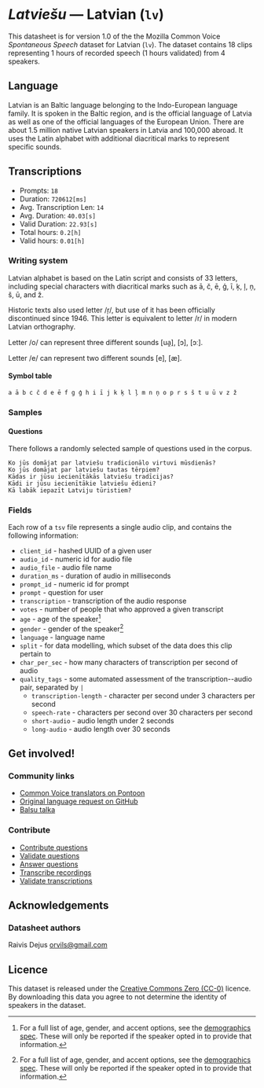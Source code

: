 # *Latviešu* &mdash; Latvian (`lv`)
This datasheet is for version 1.0 of the the Mozilla Common Voice *Spontaneous Speech* dataset 
for Latvian (`lv`). The dataset contains 18 clips representing 1 hours of recorded
speech (1 hours validated) from 4 speakers.

## Language
Latvian is an Baltic language belonging to the Indo-European language family. It is spoken in the Baltic region,
and is the official language of Latvia as well as one of the official languages of the European Union.
There are about 1.5 million native Latvian speakers in Latvia and 100,000 abroad. 
It uses the Latin alphabet with additional diacritical marks to represent specific sounds.
<!-- {{LANGUAGE_DESCRIPTION}} -->
<!-- Provide a brief (1-2 paragraph) description of your language -->

<!--[Not provided]
## Demographic information
The dataset includes the following distribution of age and gender.
[Not provided]-->
<!-- You can get a lot of the information in this section from https://analyzer.cv-toolbox.web.tr/browse -->

<!--[Not provided]
### Gender
Self-declared gender information, frequency refers to the number of clips annotated with this gender.
[Not provided]-->
<!-- {{GENDER_TABLE}} -->
<!-- @ AUTOMATICALLY GENERATED @ -->
<!-- | Gender | Frequency |
|--------|-----------|
| male, masculine | ? |
| undeclared | ? |
| female, feminine | ? | -->

<!--[Not provided]
### Age
Self-declared age information, frequency refers to the number of clips annotated with this age band.
[Not provided]-->
<!-- {{AGE_TABLE}} -->
<!-- @ AUTOMATICALLY GENERATED @ -->
<!-- | Age band | Frequency |
|----------|-----------|
| teens | ? |
| twenties | ? |
| thirties | ? |
| fourties | ? |
| fifties | ? |
   ...if other age ranges are present in your data, add rows... -->

<!--[Not provided]
## Data splits for modelling
[Not provided]-->
<!-- @ AUTOMATICALLY GENERATED @ -->

## Transcriptions
* Prompts: `18`
* Duration: `720612[ms]`
* Avg. Transcription Len: `14`
* Avg. Duration: `40.03[s]`
* Valid Duration: `22.93[s]`
* Total hours: `0.2[h]`
* Valid hours: `0.01[h]`
<!-- {{TRANSCRIPTIONS_DESCRIPTION}} -->
<!-- A description of the transcription system used -->

### Writing system
Latvian alphabet is based on the Latin script and consists of 33 letters, including special characters with
diacritical marks such as ā, č, ē, ģ, ī, ķ, ļ, ņ, š, ū, and ž.

Historic texts also used letter /ŗ/, but use of it has been officially discontinued since 1946. 
This letter is equivalent to letter /r/ in modern Latvian orthography.

Letter /o/ can represent three different sounds [ua̯], [ɔ], [ɔː].

Letter /e/ can represent two different sounds [e], [æ].
<!-- {{WRITING_SYSTEM_DESCRIPTION}} -->
<!-- @ OPTIONAL @ -->
<!-- A description of the writing system (or writing systems) used in the text corpus -->

#### Symbol table
```
a ā b c č d e ē f g ģ h i ī j k ķ l ļ m n ņ o p r s š t u ū v z ž
```
<!-- {{ALPHABET_TABLE}} -->
<!-- @ OPTIONAL @ -->
<!-- If the writing system is alphabetic, you can include the valid alphabet here -->

<!--[Not provided]
#### Extralinguistic tags
[Not provided]-->

### Samples

#### Questions
There follows a randomly selected sample of questions used in the corpus.
```
Ko jūs domājat par latviešu tradicionālo virtuvi mūsdienās?
Ko jūs domājat par latviešu tautas tērpiem?
Kādas ir jūsu iecienītākās latviešu tradīcijas?
Kādi ir jūsu iecienītākie latviešu ēdieni?
Kā labāk iepazīt Latviju tūristiem?
```
<!-- {{QUESTIONS_SAMPLE}} -->

<!--[Not provided]
#### Responses
There follows a randomly selected sample of transcribed responses from the corpus.
[Not provided]-->
<!-- {{TRANSCRIPTIONS_SAMPLE}} -->

<!--[Not provided]
### Recommended post-processing
[Not provided]-->
<!-- {{RECOMMENDED_POSTPROCESSING_DESCRIPTION}} -->
<!-- @ OPTIONAL @ -->
<!-- What should people do before they use the data, for example Unicode normalisation or normalisation of extralinguistic tags -->

### Fields
Each row of a `tsv` file represents a single audio clip, and contains the following information:

* `client_id` - hashed UUID of a given user
* `audio_id` - numeric id for audio file
* `audio_file` - audio file name
* `duration_ms` - duration of audio in milliseconds
* `prompt_id` - numeric id for prompt
* `prompt` - question for user
* `transcription` - transcription of the audio response
* `votes` - number of people that who approved a given transcript
* `age` - age of the speaker[^1]
* `gender` - gender of the speaker[^1]
* `language` - language name
* `split` - for data modelling, which subset of the data does this clip pertain to
* `char_per_sec` - how many characters of transcription per second of audio
* `quality_tags` - some automated assessment of the transcription--audio pair, separated by `|`
   *  `transcription-length` - character per second under 3 characters per second
   * `speech-rate` - characters per second over 30 characters per second
   * `short-audio` - audio length under 2 seconds
   * `long-audio` - audio length over 30 seconds

#### 
[^1]: For a full list of age, gender, and accent options, see the
[demographics
spec](https://github.com/common-voice/common-voice/blob/main/web/src/stores/demographics.ts). These
will only be reported if the speaker opted in to provide that
information.

## Get involved!

### Community links
* [Common Voice translators on Pontoon](https://pontoon.mozilla.org/lv/common-voice/contributors/)
* [Original language request on GitHub](https://github.com/common-voice/common-voice/issues/4878)
* [Balsu talka](https://balsutalka.lv/)
<!-- @ OPTIONAL @ -->
<!-- Links to community chats / fora -->

<!--[Not provided]
### Discussions
[Not provided]-->
<!-- {{DISCUSSION_LINKS_LIST}} -->
<!-- @ OPTIONAL @ -->
<!-- Any links to discussions, for example on Discourse or other fora or blogs can be included here -->

### Contribute
* [Contribute questions](https://commonvoice.mozilla.org/spontaneous-speech/beta/question)
* [Validate questions](https://commonvoice.mozilla.org/spontaneous-speech/beta/validate)
* [Answer questions](https://commonvoice.mozilla.org/spontaneous-speech/beta/prompts)
* [Transcribe recordings](https://commonvoice.mozilla.org/spontaneous-speech/beta/transcribe)
* [Validate transcriptions](https://commonvoice.mozilla.org/spontaneous-speech/beta/check-transcript)
<!-- {{CONTRIBUTE_LINKS_LIST}} -->
<!-- Here you can include links for how to contribute to the dataset -->

## Acknowledgements

### Datasheet authors
Raivis Dejus <orvils@gmail.com>
<!-- A list in the format of: Your Name &lt;email@email.com&gt; -->

<!--[Not provided]
### Citation guidelines
[Not provided]-->
<!-- {{CITATION_DESCRIPTION}} -->
<!-- @ OPTIONAL @ -->
<!-- If you published a paper and would like people to cite it, you can include the BiBTeX here -->

<!--[Not provided]
### Funding
[Not provided]-->
<!-- {{FUNDING_DESCRIPTION}} -->
<!-- @ OPTIONAL @ -->
<!-- If you received any funding, you can include the acknowledgement here -->

## Licence
This dataset is released under the [Creative Commons Zero (CC-0)](https://creativecommons.org/public-domain/cc0/) licence. By downloading this data
you agree to not determine the identity of speakers in the dataset.
